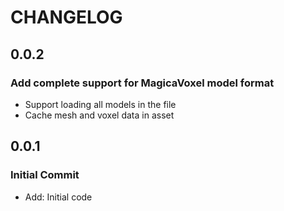 # CHANGELOG
## 0.0.2
### Add complete support for MagicaVoxel model format
- Support loading all models in the file
- Cache mesh and voxel data in asset 
## 0.0.1
### Initial Commit
- Add: Initial code
